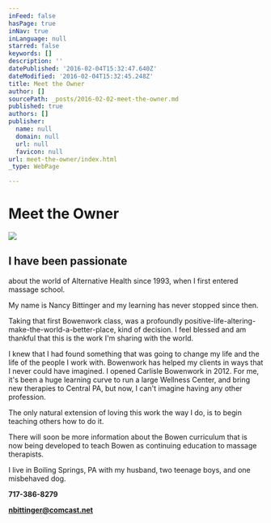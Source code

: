 ```yaml
---
inFeed: false
hasPage: true
inNav: true
inLanguage: null
starred: false
keywords: []
description: ''
datePublished: '2016-02-04T15:32:47.640Z'
dateModified: '2016-02-04T15:32:45.248Z'
title: Meet the Owner
author: []
sourcePath: _posts/2016-02-02-meet-the-owner.md
published: true
authors: []
publisher:
  name: null
  domain: null
  url: null
  favicon: null
url: meet-the-owner/index.html
_type: WebPage

---
```

# Meet the Owner
![](https://the-grid-user-content.s3-us-west-2.amazonaws.com/a0fe081b-602c-486f-be54-017abfe901e7.jpg)

## I have been passionate
about the world of Alternative Health since 1993, when I first entered massage
school. 

My name is Nancy Bittinger and my learning has never stopped since then.

Taking that first Bowenwork class, was a profoundly positive-life-altering-make-the-world-a-better-place, kind of decision. I feel blessed and am thankful that this is the work I'm sharing with the world.

I knew that I had found something that was
going to change my life and the life of the people I work with. Bowenwork has
helped my clients in ways that I never could have imagined. I opened Carlisle
Bowenwork in 2012\. For me, it's been a huge learning curve to run a large
Wellness Center, and bring new therapies to Central PA, but now, I can't
imagine having any other profession.

The only
natural extension of loving this work the way I do, is to begin teaching others
how to do it. 

There will
soon be more information about the Bowen curriculum that is now being developed
to teach Bowen as continuing education to massage therapists.

I live in
Boiling Springs, PA with my husband, two teenage boys, and one misbehaved dog.

**717-386-8279**

**nbittinger@comcast.net**